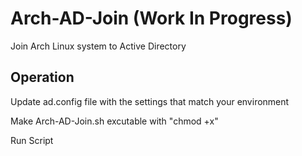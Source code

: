# Arch-AD-Join (Work In Progress)
Join Arch Linux system to Active Directory

## Operation
Update ad.config file with the settings that match your environment

Make Arch-AD-Join.sh excutable with "chmod +x"

Run Script
